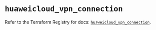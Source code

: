 # `huaweicloud_vpn_connection`

Refer to the Terraform Registry for docs: [`huaweicloud_vpn_connection`](https://registry.terraform.io/providers/huaweicloud/huaweicloud/1.71.1/docs/resources/vpn_connection).
